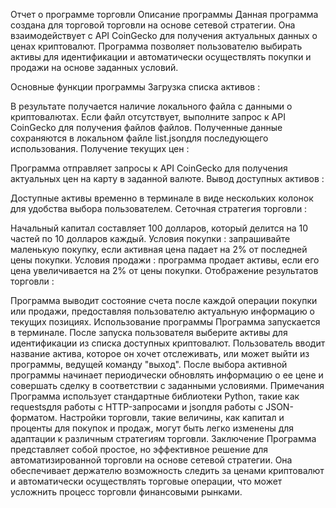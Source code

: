 
Отчет о программе торговли
Описание программы
Данная программа создана для торговой торговли на основе сетевой стратегии. Она взаимодействует с API CoinGecko для получения актуальных данных о ценах криптовалют. Программа позволяет пользователю выбирать активы для идентификации и автоматически осуществлять покупки и продажи на основе заданных условий.

Основные функции программы
Загрузка списка активов :

В результате получается наличие локального файла с данными о криптовалютах. Если файл отсутствует, выполните запрос к API CoinGecko для получения файлов файлов.
Полученные данные сохраняются в локальном файле list.jsonдля последующего использования.
Получение текущих цен :

Программа отправляет запросы к API CoinGecko для получения актуальных цен на карту в заданной валюте.
Вывод доступных активов :

Доступные активы временно в терминале в виде нескольких колонок для удобства выбора пользователем.
Сеточная стратегия торговли :

Начальный капитал составляет 100 долларов, который делится на 10 частей по 10 долларов каждый.
Условия покупки : запрашивайте маленькую покупку, если активная цена падает на 2% от последней цены покупки.
Условия продажи : программа продает активы, если его цена увеличивается на 2% от цены покупки.
Отображение результатов торговли :

Программа выводит состояние счета после каждой операции покупки или продажи, предоставляя пользователю актуальную информацию о текущих позициях.
Использование программы
Программа запускается в терминале. После запуска пользователя выберите активы для идентификации из списка доступных криптовалют.
Пользователь вводит название актива, которое он хочет отслеживать, или может выйти из программы, ведущей команду "выход".
После выбора активной программы начинает периодически обновлять информацию о ее цене и совершать сделку в соответствии с заданными условиями.
Примечания
Программа использует стандартные библиотеки Python, такие как requestsдля работы с HTTP-запросами и jsonдля работы с JSON-форматом.
Настройки торговли, такие величины, как капитал и проценты для покупок и продаж, могут быть легко изменены для адаптации к различным стратегиям торговли.
Заключение
Программа представляет собой простое, но эффективное решение для автоматизированной торговли на основе сетевой стратегии. Она обеспечивает держателю возможность следить за ценами криптовалют и автоматически осуществлять торговые операции, что может усложнить процесс торговли финансовыми рынками.